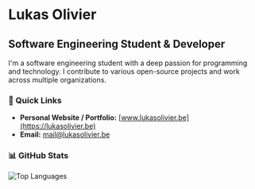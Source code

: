 # Lukas Olivier

## Software Engineering Student & Developer

I'm a software engineering student with a deep passion for programming and technology. I contribute to various open-source projects and work across multiple organizations.

### 📌 Quick Links

- **Personal Website / Portfolio:** [www.lukasolivier.be](https://lukasolivier.be)
- **Email:** [mail@lukasolivier.be](mailto:mail@lukasolivier.be)

### 📊 GitHub Stats

![Top Languages](https://github-readme-stats.vercel.app/api/top-langs/?username=LukasOlivier&layout=compact&theme=radical)
